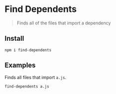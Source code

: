 # Find Dependents

> Finds all of the files that import a dependency

## Install

`npm i find-dependents`

## Examples

Finds all files that import `a.js`.

`find-dependents a.js`

